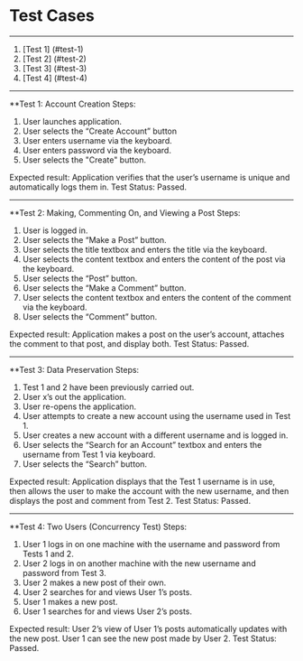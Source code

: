 # Test Cases
***
1.  [Test 1] (#test-1)
2.  [Test 2] (#test-2)
3.  [Test 3] (#test-3)
4.  [Test 4] (#test-4)
***
**Test 1: Account Creation
Steps:
 1. User launches application.
 2. User selects the “Create Account” button
 3. User enters username via the keyboard.
 4. User enters password via the keyboard.
 5. User selects the "Create" button. 

Expected result: Application verifies that the user’s username is unique and automatically logs them in. 
Test Status: Passed. 
***
**Test 2: Making, Commenting On, and Viewing a Post
Steps:
 1. User is logged in.
 2. User selects the “Make a Post” button.
 3. User selects the title textbox and enters the title via the keyboard.
 4. User selects the content textbox and enters the content of the post via the keyboard.
 5. User selects the “Post” button.
 6. User selects the “Make a Comment” button.
 7. User selects the content textbox and enters the content of the comment via the keyboard.
 8. User selects the “Comment” button.
 
Expected result: Application makes a post on the user’s account, attaches the comment to that post, and display both.
Test Status: Passed. 
***
**Test 3: Data Preservation
Steps:
 1. Test 1 and 2 have been previously carried out.
 2. User x’s out the application.
 3. User re-opens the application.
 4. User attempts to create a new account using the username used in Test 1.
 5. User creates a new account with a different username and is logged in.
 6. User selects the “Search for an Account” textbox and enters the username from Test 1 via keyboard.
 7. User selects the “Search” button.

Expected result: Application displays that the Test 1 username is in use, then allows the user to make the account with the new username, and then displays the post and comment from Test 2.
Test Status: Passed. 
***
**Test 4: Two Users (Concurrency Test)
Steps:
 1. User 1 logs in on one machine with the username and password from Tests 1 and 2.
 2. User 2 logs in on another machine with the new username and password from Test 3.
 3. User 2 makes a new post of their own.
 4. User 2 searches for and views User 1’s posts.
 5. User 1 makes a new post.
 6. User 1 searches for and views User 2’s posts.

Expected result: User 2’s view of User 1’s posts automatically updates with the new post. User 1 can see the new post made by User 2.
Test Status: Passed. 


